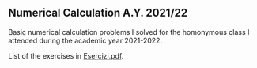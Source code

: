 ## Numerical Calculation A.Y. 2021/22

Basic numerical calculation problems I solved for the homonymous class I attended during the academic year 2021-2022.

List of the exercises in [Esercizi.pdf](https://github.com/alessandropier/Calcolo-Numerico-21-22/blob/main/Esercizi.pdf).
